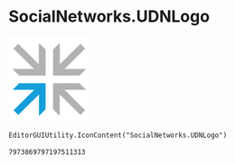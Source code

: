 # SocialNetworks.UDNLogo
![](/img/SocialNetworks.UDNLogo.png)

``` CSharp
EditorGUIUtility.IconContent("SocialNetworks.UDNLogo")
```
```
7973869797197511313
```

